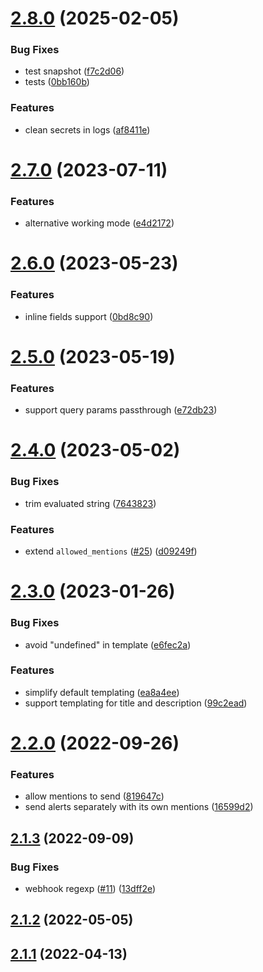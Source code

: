 # [2.8.0](https://github.com/lidofinance/alertmanager-discord/compare/2.7.0...2.8.0) (2025-02-05)


### Bug Fixes

* test snapshot ([f7c2d06](https://github.com/lidofinance/alertmanager-discord/commit/f7c2d06f280dd408b9629256a7f42904d586117c))
* tests ([0bb160b](https://github.com/lidofinance/alertmanager-discord/commit/0bb160bdfb922d002aa4ee3f2801cda9f396528a))


### Features

* clean secrets in logs ([af8411e](https://github.com/lidofinance/alertmanager-discord/commit/af8411ea7acb50131f21195f0fbc7561cbcf4b67))



# [2.7.0](https://github.com/lidofinance/alertmanager-discord/compare/2.6.0...2.7.0) (2023-07-11)


### Features

* alternative working mode ([e4d2172](https://github.com/lidofinance/alertmanager-discord/commit/e4d2172f4afe60d4f4d2c7a8b5f0f480641cb05a))



# [2.6.0](https://github.com/lidofinance/alertmanager-discord/compare/2.5.0...2.6.0) (2023-05-23)


### Features

* inline fields support ([0bd8c90](https://github.com/lidofinance/alertmanager-discord/commit/0bd8c90f10dd60a6989ca5ba7d8302ddb4dd7966))



# [2.5.0](https://github.com/lidofinance/alertmanager-discord/compare/2.4.0...2.5.0) (2023-05-19)


### Features

* support query params passthrough ([e72db23](https://github.com/lidofinance/alertmanager-discord/commit/e72db23eb0a733e6c9cd32f6918d541ffab62df9))



# [2.4.0](https://github.com/lidofinance/alertmanager-discord/compare/2.3.0...2.4.0) (2023-05-02)


### Bug Fixes

* trim evaluated string ([7643823](https://github.com/lidofinance/alertmanager-discord/commit/7643823bba56eeeccd87f7d1ec74265c90440979))


### Features

* extend `allowed_mentions` ([#25](https://github.com/lidofinance/alertmanager-discord/issues/25)) ([d09249f](https://github.com/lidofinance/alertmanager-discord/commit/d09249f60185a603ce547072d1d1acedaece2c55))



# [2.3.0](https://github.com/lidofinance/alertmanager-discord/compare/2.2.0...2.3.0) (2023-01-26)


### Bug Fixes

* avoid "undefined" in template ([e6fec2a](https://github.com/lidofinance/alertmanager-discord/commit/e6fec2aa89d2d5b4a213a66271ddedbc8fb51321))


### Features

* simplify default templating ([ea8a4ee](https://github.com/lidofinance/alertmanager-discord/commit/ea8a4ee5e08f0e27966667e048615389da246038))
* support templating for title and description ([99c2ead](https://github.com/lidofinance/alertmanager-discord/commit/99c2eadd9884e6d2cb33b905320fdc0970971c5e))



# [2.2.0](https://github.com/lidofinance/alertmanager-discord/compare/2.1.3...2.2.0) (2022-09-26)


### Features

* allow mentions to send ([819647c](https://github.com/lidofinance/alertmanager-discord/commit/819647c6c2d0e3d6a9a4be9a4a38629ffe417053))
* send alerts separately with its own mentions ([16599d2](https://github.com/lidofinance/alertmanager-discord/commit/16599d21344f11c3e56b6e4e7807d554b1b26abe))



## [2.1.3](https://github.com/lidofinance/alertmanager-discord/compare/2.1.2...2.1.3) (2022-09-09)


### Bug Fixes

* webhook regexp ([#11](https://github.com/lidofinance/alertmanager-discord/issues/11)) ([13dff2e](https://github.com/lidofinance/alertmanager-discord/commit/13dff2ed21720f84147c16f2d1f986328773fed3))



## [2.1.2](https://github.com/lidofinance/alertmanager-discord/compare/2.1.1...2.1.2) (2022-05-05)



## [2.1.1](https://github.com/lidofinance/alertmanager-discord/compare/2.1.0...2.1.1) (2022-04-13)



